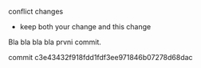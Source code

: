 conflict changes
- keep both your change and this change

Bla bla bla bla prvni commit.

commit c3e43432f918fdd1fdf3ee971846b07278d68dac

